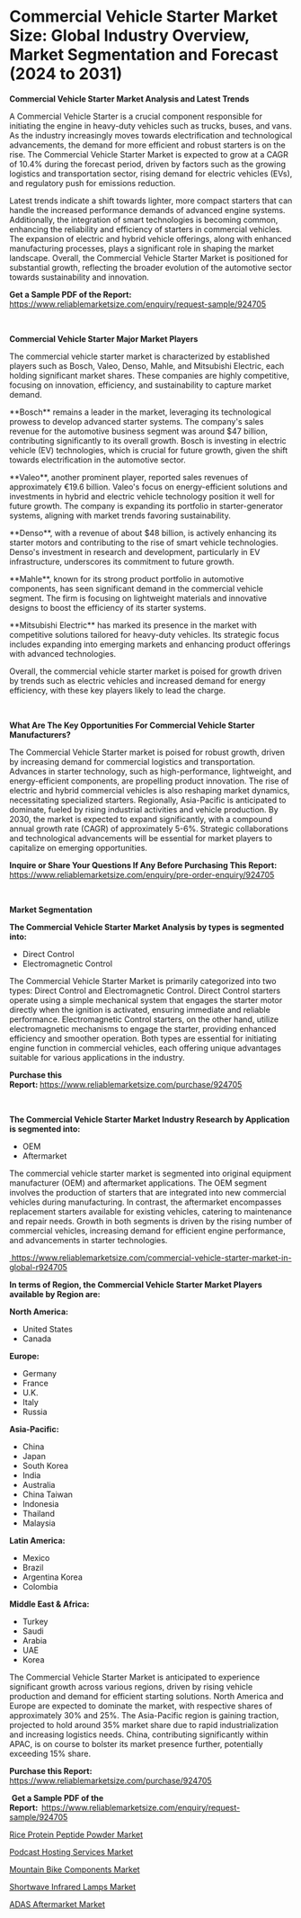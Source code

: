 <p><h1>Commercial Vehicle Starter Market Size: Global Industry Overview, Market Segmentation and Forecast (2024 to 2031)</h1></p><p><strong>Commercial Vehicle Starter Market Analysis and Latest Trends</strong></p>
<p><p>A Commercial Vehicle Starter is a crucial component responsible for initiating the engine in heavy-duty vehicles such as trucks, buses, and vans. As the industry increasingly moves towards electrification and technological advancements, the demand for more efficient and robust starters is on the rise. The Commercial Vehicle Starter Market is expected to grow at a CAGR of 10.4% during the forecast period, driven by factors such as the growing logistics and transportation sector, rising demand for electric vehicles (EVs), and regulatory push for emissions reduction.</p><p>Latest trends indicate a shift towards lighter, more compact starters that can handle the increased performance demands of advanced engine systems. Additionally, the integration of smart technologies is becoming common, enhancing the reliability and efficiency of starters in commercial vehicles. The expansion of electric and hybrid vehicle offerings, along with enhanced manufacturing processes, plays a significant role in shaping the market landscape. Overall, the Commercial Vehicle Starter Market is positioned for substantial growth, reflecting the broader evolution of the automotive sector towards sustainability and innovation.</p></p>
<p><strong>Get a Sample PDF of the Report:&nbsp;</strong> <a href="https://www.reliablemarketsize.com/enquiry/request-sample/924705?utm_campaign=1180&utm_medium=2&utm_source=Github&utm_content=ia&utm_term=03102024&utm_id=commercial-vehicle-starter">https://www.reliablemarketsize.com/enquiry/request-sample/924705</a></p>
<p>&nbsp;</p>
<p><strong>Commercial Vehicle Starter Major Market Players</strong></p>
<p><p>The commercial vehicle starter market is characterized by established players such as Bosch, Valeo, Denso, Mahle, and Mitsubishi Electric, each holding significant market shares. These companies are highly competitive, focusing on innovation, efficiency, and sustainability to capture market demand.</p><p>**Bosch** remains a leader in the market, leveraging its technological prowess to develop advanced starter systems. The company's sales revenue for the automotive business segment was around $47 billion, contributing significantly to its overall growth. Bosch is investing in electric vehicle (EV) technologies, which is crucial for future growth, given the shift towards electrification in the automotive sector.</p><p>**Valeo**, another prominent player, reported sales revenues of approximately €19.6 billion. Valeo's focus on energy-efficient solutions and investments in hybrid and electric vehicle technology position it well for future growth. The company is expanding its portfolio in starter-generator systems, aligning with market trends favoring sustainability.</p><p>**Denso**, with a revenue of about $48 billion, is actively enhancing its starter motors and contributing to the rise of smart vehicle technologies. Denso's investment in research and development, particularly in EV infrastructure, underscores its commitment to future growth.</p><p>**Mahle**, known for its strong product portfolio in automotive components, has seen significant demand in the commercial vehicle segment. The firm is focusing on lightweight materials and innovative designs to boost the efficiency of its starter systems.</p><p>**Mitsubishi Electric** has marked its presence in the market with competitive solutions tailored for heavy-duty vehicles. Its strategic focus includes expanding into emerging markets and enhancing product offerings with advanced technologies.</p><p>Overall, the commercial vehicle starter market is poised for growth driven by trends such as electric vehicles and increased demand for energy efficiency, with these key players likely to lead the charge.</p></p>
<p>&nbsp;</p>
<p><strong>What Are The Key Opportunities For Commercial Vehicle Starter Manufacturers?</strong></p>
<p><p>The Commercial Vehicle Starter market is poised for robust growth, driven by increasing demand for commercial logistics and transportation. Advances in starter technology, such as high-performance, lightweight, and energy-efficient components, are propelling product innovation. The rise of electric and hybrid commercial vehicles is also reshaping market dynamics, necessitating specialized starters. Regionally, Asia-Pacific is anticipated to dominate, fueled by rising industrial activities and vehicle production. By 2030, the market is expected to expand significantly, with a compound annual growth rate (CAGR) of approximately 5-6%. Strategic collaborations and technological advancements will be essential for market players to capitalize on emerging opportunities.</p></p>
<p><strong>Inquire or Share Your Questions If Any Before Purchasing This Report:</strong> <a href="https://www.reliablemarketsize.com/enquiry/pre-order-enquiry/924705?utm_campaign=1180&utm_medium=2&utm_source=Github&utm_content=ia&utm_term=03102024&utm_id=commercial-vehicle-starter">https://www.reliablemarketsize.com/enquiry/pre-order-enquiry/924705</a></p>
<p>&nbsp;</p>
<p><strong>Market Segmentation</strong></p>
<p><strong>The Commercial Vehicle Starter Market Analysis by types is segmented into:</strong></p>
<p><ul><li>Direct Control</li><li>Electromagnetic Control</li></ul></p>
<p><p>The Commercial Vehicle Starter Market is primarily categorized into two types: Direct Control and Electromagnetic Control. Direct Control starters operate using a simple mechanical system that engages the starter motor directly when the ignition is activated, ensuring immediate and reliable performance. Electromagnetic Control starters, on the other hand, utilize electromagnetic mechanisms to engage the starter, providing enhanced efficiency and smoother operation. Both types are essential for initiating engine function in commercial vehicles, each offering unique advantages suitable for various applications in the industry.</p></p>
<p><strong>Purchase this Report:&nbsp;</strong><a href="https://www.reliablemarketsize.com/purchase/924705?utm_campaign=1180&utm_medium=2&utm_source=Github&utm_content=ia&utm_term=03102024&utm_id=commercial-vehicle-starter">https://www.reliablemarketsize.com/purchase/924705</a></p>
<p>&nbsp;</p>
<p><strong>The Commercial Vehicle Starter Market Industry Research by Application is segmented into:</strong></p>
<p><ul><li>OEM</li><li>Aftermarket</li></ul></p>
<p><p>The commercial vehicle starter market is segmented into original equipment manufacturer (OEM) and aftermarket applications. The OEM segment involves the production of starters that are integrated into new commercial vehicles during manufacturing. In contrast, the aftermarket encompasses replacement starters available for existing vehicles, catering to maintenance and repair needs. Growth in both segments is driven by the rising number of commercial vehicles, increasing demand for efficient engine performance, and advancements in starter technologies.</p></p>
<p><a href="https://www.reliablemarketsize.com/commercial-vehicle-starter-market-in-global-r924705?utm_campaign=1180&utm_medium=2&utm_source=Github&utm_content=ia&utm_term=03102024&utm_id=commercial-vehicle-starter">&nbsp;https://www.reliablemarketsize.com/commercial-vehicle-starter-market-in-global-r924705</a></p>
<p><strong>In terms of Region, the Commercial Vehicle Starter Market Players available by Region are:</strong></p>
<p>
    <p> <strong> North America: </strong>
        <ul>
            <li>United States</li>
            <li>Canada</li>
        </ul>
        </p> 
    <p> <strong> Europe: </strong>
        <ul>
            <li>Germany</li>
            <li>France</li>
            <li>U.K.</li>
            <li>Italy</li>
            <li>Russia</li>
        </ul>
        </p> 
    <p> <strong> Asia-Pacific: </strong>
        <ul>
            <li>China</li>
            <li>Japan</li>
            <li>South Korea</li>
            <li>India</li>
            <li>Australia</li>
            <li>China Taiwan</li>
            <li>Indonesia</li>
            <li>Thailand</li>
            <li>Malaysia</li>
        </ul>
        </p> 
    <p> <strong> Latin America: </strong>
        <ul>
            <li>Mexico</li>
            <li>Brazil</li>
            <li>Argentina Korea</li>
            <li>Colombia</li>
        </ul>
        </p> 
    <p> <strong> Middle East & Africa: </strong>
        <ul>
            <li>Turkey</li>
            <li>Saudi</li>
            <li>Arabia</li>
            <li>UAE</li>
            <li>Korea</li>
        </ul>
    </p>
    </p>
<p><p>The Commercial Vehicle Starter Market is anticipated to experience significant growth across various regions, driven by rising vehicle production and demand for efficient starting solutions. North America and Europe are expected to dominate the market, with respective shares of approximately 30% and 25%. The Asia-Pacific region is gaining traction, projected to hold around 35% market share due to rapid industrialization and increasing logistics needs. China, contributing significantly within APAC, is on course to bolster its market presence further, potentially exceeding 15% share.</p></p>
<p><strong>Purchase this Report: </strong><a href="https://www.reliablemarketsize.com/purchase/924705?utm_campaign=1180&utm_medium=2&utm_source=Github&utm_content=ia&utm_term=03102024&utm_id=commercial-vehicle-starter">https://www.reliablemarketsize.com/purchase/924705</a></p>
<p>&nbsp;<strong>Get a Sample PDF of the Report:&nbsp;&nbsp;</strong><a href="https://www.reliablemarketsize.com/enquiry/request-sample/924705?utm_campaign=1180&utm_medium=2&utm_source=Github&utm_content=ia&utm_term=03102024&utm_id=commercial-vehicle-starter">https://www.reliablemarketsize.com/enquiry/request-sample/924705</a></p>
<p><strong></strong></p>
<p><p><a href="https://github.com/BryceTownsendr/Market-Research-Report-List-6/blob/main/rice-protein-peptide-powder-market.md?utm_campaign=1180&utm_medium=2&utm_source=Github&utm_content=ia&utm_term=03102024&utm_id=commercial-vehicle-starter">Rice Protein Peptide Powder Market</a></p><p><a href="https://www.linkedin.com/pulse/strategic-roadmap-success-global-podcast-hosting-services-market-otfne?trackingId=Tm8K3ZfPSgWn2QlJYkeAWw%3D%3D&utm_campaign=1180&utm_medium=2&utm_source=Github&utm_content=ia&utm_term=03102024&utm_id=commercial-vehicle-starter">Podcast Hosting Services Market</a></p><p><a href="https://www.linkedin.com/pulse/comprehensive-look-product-type-framessaddlesrimsbrakespedals-edj2e?trackingId=hzmktcL1SwSOtCdW%2FbESTw%3D%3D&utm_campaign=1180&utm_medium=2&utm_source=Github&utm_content=ia&utm_term=03102024&utm_id=commercial-vehicle-starter">Mountain Bike Components Market</a></p><p><a href="https://www.linkedin.com/pulse/shortwave-infrared-lamps-market-trends-detailed-study-its-y8zde?trackingId=6PVsuXVeQ9uJdlqTGtsicg%3D%3D&utm_campaign=1180&utm_medium=2&utm_source=Github&utm_content=ia&utm_term=03102024&utm_id=commercial-vehicle-starter">Shortwave Infrared Lamps Market</a></p><p><a href="https://www.linkedin.com/pulse/adas-aftermarket-market-size-share-trends-analysis-report-yrxoe?trackingId=lEp6f0cGQLqk2dhEB87kiQ%3D%3D&utm_campaign=1180&utm_medium=2&utm_source=Github&utm_content=ia&utm_term=03102024&utm_id=commercial-vehicle-starter">ADAS Aftermarket Market</a></p></p>